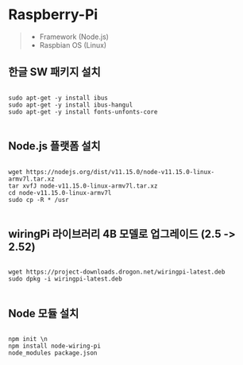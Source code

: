 # Raspberry-Pi
> * Framework (Node.js)
> * Raspbian OS (Linux)
## 한글 SW 패키지 설치
<pre>
<code>
sudo apt-get -y install ibus
sudo apt-get -y install ibus-hangul
sudo apt-get -y install fonts-unfonts-core
</code>
</pre>
## Node.js 플랫폼 설치
<pre>
<code>
wget https://nodejs.org/dist/v11.15.0/node-v11.15.0-linux-armv7l.tar.xz
tar xvfJ node-v11.15.0-linux-armv7l.tar.xz
cd node-v11.15.0-linux-armv7l
sudo cp -R * /usr
</code>
</pre>
## wiringPi 라이브러리 4B 모델로 업그레이드 (2.5 -> 2.52)
<pre>
<code>
wget https://project-downloads.drogon.net/wiringpi-latest.deb
sudo dpkg -i wiringpi-latest.deb
</code>
</pre>
## Node 모듈 설치
<pre>
<code>
npm init \n
npm install node-wiring-pi
node_modules package.json 
</code>
</pre>
